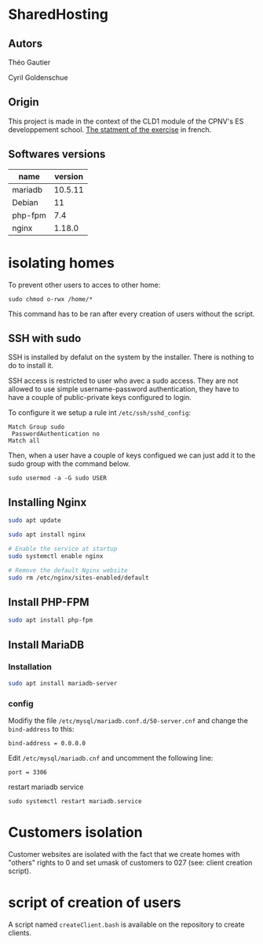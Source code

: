 #	SharedHosting

## Autors
Théo Gautier

Cyril Goldenschue

## Origin

This project is made in the context of the CLD1 module of the CPNV's ES developpement school. [The statment of the exercise](https://github.com/TGACPNV/CLD1-ConfigWebServer/blob/master/SharedHosting-statement.md) in french.

## Softwares versions

| name | version | 
| -------- | -------- |
| mariadb | 10.5.11 | 
| Debian | 11 | 
| php-fpm | 7.4 | 
| nginx | 1.18.0 |

# isolating homes
To prevent other users to acces to other home:
```
sudo chmod o-rwx /home/*
```

This command has to be ran after every creation of users without the script.


## SSH with sudo
SSH is installed by defalut on the system by the installer. There is nothing to do to install it.

SSH access is restricted to user who avec a sudo access. They are not allowed to use simple username-password authentication, they have to have a couple of public-private keys configured to login.

To configure it we setup a rule int `/etc/ssh/sshd_config`:

```
Match Group sudo
 PasswordAuthentication no
Match all
```

Then, when a user have a couple of keys configued we can just add it to the sudo group with the command below.

`sudo usermod -a -G sudo USER`




## Installing Nginx

```sh
sudo apt update

sudo apt install nginx

# Enable the service at startup
sudo systemctl enable nginx

# Remove the default Nginx website
sudo rm /etc/nginx/sites-enabled/default
```


## Install PHP-FPM

```sh
sudo apt install php-fpm
```



## Install MariaDB
### Installation

```sh
sudo apt install mariadb-server
```

### config

Modifiy the file `/etc/mysql/mariadb.conf.d/50-server.cnf` and change the `bind-address` to this:
```
bind-address = 0.0.0.0
```

Edit `/etc/mysql/mariadb.cnf` and uncomment the following line:
```
port = 3306
```

restart mariadb service
```
sudo systemctl restart mariadb.service
```


# Customers isolation
Customer websites are isolated with the fact that we create homes with "others" rights to 0 and set umask of customers to 027 (see: client creation script).

# script of creation of users

A script named `createClient.bash` is available on the repository to create clients.
